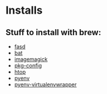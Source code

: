 # Installs
## Stuff to install with brew:

- [fasd]()
- [bat](https://github.com/sharkdp/bat)
- [imagemagick]()
- [pkg-config]()
- [htop]()
- [pyenv]()
- [pyenv-virtualenvwrapper]()

